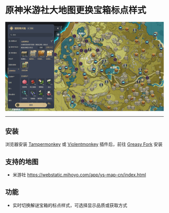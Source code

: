 # 原神米游社大地图更换宝箱标点样式

![Preview](assets/preview.png)

---

## 安装

浏览器安装 [Tampermonkey](https://tampermonkey.net/) 或 [Violentmonkey](https://violentmonkey.github.io/) 插件后，前往 [Greasy Fork](https://greasyfork.org/zh-CN/scripts/463523) 安装

## 支持的地图

- 米游社 https://webstatic.mihoyo.com/app/ys-map-cn/index.html

## 功能

- 实时切换解谜宝箱的标点样式，可选择显示品质或获取方式

